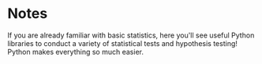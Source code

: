 # Notes

If you are already familiar with basic statistics, here you'll see useful Python libraries to conduct a variety of statistical tests and hypothesis testing! Python makes everything so much easier.